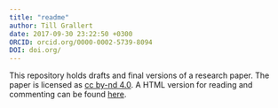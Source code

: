 ```yaml
---
title: "readme"
author: Till Grallert
date: 2017-09-30 23:22:50 +0300
ORCID: orcid.org/0000-0002-5739-8094
DOI: doi.org/
---
```


This repository holds drafts and final versions of a research paper. The paper is licensed as [cc by-nd 4.0](http://creativecommons.org/licenses/by-nd/4.0/). A HTML version for reading and commenting can be found [here](https://tillgrallert.github.io/p3601db9e).
